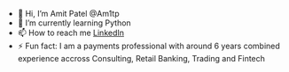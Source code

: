 - 👋 Hi, I’m Amit Patel @Am1tp
- 🌱 I’m currently learning Python
- 📫 How to reach me [LinkedIn](https://www.linkedin.com/in/amit-patel-69499a220/)
- ⚡ Fun fact: I am a payments professional with around 6 years combined experience accross Consulting, Retail Banking, Trading and Fintech
<!---
Am1tp/Am1tp is a ✨ special ✨ repository because its `README.md` (this file) appears on your GitHub profile.
You can click the Preview link to take a look at your changes.
--->
